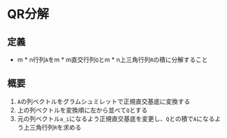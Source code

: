 # QR分解

## 定義
- m * n行列`A`をm * m直交行列`Q`とm * n上三角行列`R`の積に分解すること

## 概要
1. `A`の列ベクトルをグラムシュミレットで正規直交基底に変換する
2. 上の列ベクトルを変換順に左から並べて`Q`とする
3. 元の列ベクトル`a_i`になるよう正規直交基底を変更し、`Q`との積で`A`になるよう上三角行列`R`を求める